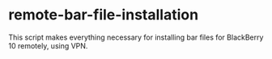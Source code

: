 remote-bar-file-installation
============================

This script makes everything necessary for installing bar files for BlackBerry 10 remotely, using VPN.
